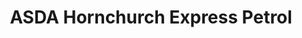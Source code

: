---
title: "ASDA Hornchurch Express Petrol"
url: /hornchurch/asda-hornchurch-express-petrol/
shop: convenience
---